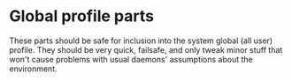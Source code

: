 ﻿
Global profile parts
====================

These parts should be safe for inclusion into the system global (all user)
profile.
They should be very quick, failsafe, and only tweak minor stuff that won't
cause problems with usual daemons' assumptions about the environment.

